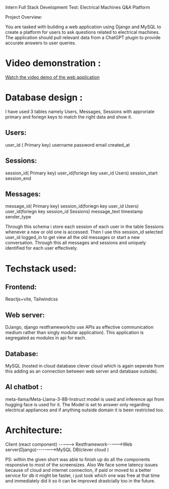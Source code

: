 Intern Full Stack Development Test: Electrical Machines Q&A Platform

Project Overview:

You are tasked with building a web application using Django and MySQL to create a platform for users to ask questions related to electrical machines.
The application should pull relevant data from a ChatGPT plugin to provide accurate answers to user queries.

# Video demonstration :

[Watch the video demo of the web application](https://drive.google.com/file/d/1c6JOS4-XOLqwpNrbDVqXgR5bqKuyZBHe/view?usp=sharing)

# Database design : 
I have used 3 tables namely Users, Messages, Sessions with approriate primary and foriegn keys to match the right data and show it.
## Users:
user_id ( Primary key)
username
password
email
created_at

## Sessions:
session_id( Primary key)
user_id(foriegn key user_id Users)
session_start
session_end

## Messages:
message_id( Primary key)
session_id(foriegn key user_id Users)
user_id(foriegn key session_id Sessions)
message_text
timestamp
sender_type

Through this schema i store each session of each user in the table Sessions whenever a new or old one is accessed. Then I use this session_id selected user_id logged_in to get view all the old messages or start a new conversation. Through this all messages and sessions and uniquely identified for each user effectively.

# Techstack used:

## Frontend:
Reactjs+vite, Tailwindcss

## Web server: 
DJango, django restframework(to use APIs as effective communication medium rather than singly modular application). This application is segregated as modules in api for each.

## Database: 
MySQL (hosted in cloud database clever cloud which is again seperate from this adding as an connection between web server and database outside).

## AI chatbot : 
meta-llama/Meta-Llama-3-8B-Instruct model is used and inference api from hugging face is used for it. The Model is set to answer only regarding electrical appliances and if anything outside domain it is been restricted too.

# Architecture: 

Client (react component) -----> Restframework----->Web server(Django)------->MySQL DB(clever cloud )


PS: within the given short was able to finish up do all the components responsive to most of the screensizes. Also We face some latency issues because of cloud and internet connection, if paid or moved to a better service for db it might be faster, i just took which one was free at that time and immediately did it so it can be improved drastcially too in the future.



